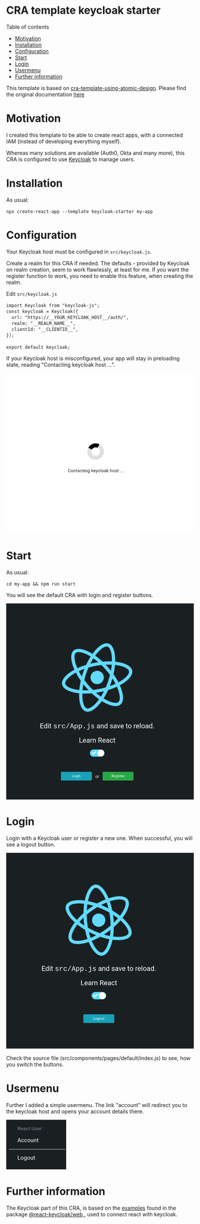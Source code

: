 # CRA template keycloak starter

Table of contents

- [Motivation](#motivation)
- [Installation](#installation)
- [Configuration](#configuration)
- [Start](#start)
- [Login](#login)
- [Usermenu](#usermenu)
- [Further information](#further-information)

This template is based on [cra-template-using-atomic-design](https://github.com/danielschlieder/cra-template-using-atomic-design). Please find the original documentation [here](./README.org.md)

# Motivation

I created this template to be able to create react apps, with a connected IAM (instead of developing everything myself).

Whereas many solutions are available (Auth0, Okta and many more), this CRA is configured to use [Keycloak](https://www.keycloak.org/) to manage users.

# Installation

As usual:

```
npx create-react-app --template keycloak-starter my-app
```

# Configuration

Your Keycloak host must be configured in `src/keycloak.js`.

Create a realm for this CRA if needed. The defaults - provided by Keycloak on realm creation, seem to work flawlessly, at least for me. If you want the register function to work, you need to enable this feature, when creating the realm.

Edit `src/keycloak.js`

```
import Keycloak from "keycloak-js";
const keycloak = Keycloak({
  url: "https://__YOUR_KEYCLOAK_HOST__/auth/",
  realm: "__REALM_NAME__",
  clientId: "__CLIENTID__",
});

export default keycloak;

```

If your Keycloak host is misconfigured, your app will stay in preloading state, reading "Contacting keycloak host ...".

![ReactJS Template](https://raw.githubusercontent.com/danielschlieder/cra-template-keycloak-starter/master/app-screenshot-keycloak.png "CRA with login and register buttons")

# Start

As usual:

```
cd my-app && npm run start
```

You will see the default CRA with login and register buttons.

![ReactJS Template](https://raw.githubusercontent.com/danielschlieder/cra-template-keycloak-starter/master/app-screenshot-start.png "CRA with login and register buttons")

# Login

Login with a Keycloak user or register a new one. When successful, you will see a logout button.

![ReactJS Template](https://raw.githubusercontent.com/danielschlieder/cra-template-keycloak-starter/master/app-screenshot-authed.png "CRA after login")

Check the source file (src/components/pages/default/index.js) to see, how you switch the buttons.

# Usermenu

Further I added a simple usermenu. The link "account" will redirect you to the keycloak host and opens your account details there.

![ReactJS Template](https://raw.githubusercontent.com/danielschlieder/cra-template-keycloak-starter/master/app-screenshot-dropdown.png "CRA usermenu")

# Further information

The Keycloak part of this CRA, is based on the [examples](https://github.com/react-keycloak/react-keycloak-examples) found in the package [@react-keycloak/web
](https://www.npmjs.com/package/@react-keycloak/web), used to connect react with keycloak.
